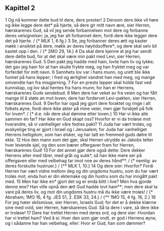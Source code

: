 ## Kapittel 2

1 Og nå kommer dette bud til dere, dere prester!
2 Dersom dere ikke vil høre og ikke legge dere det* på hjerte, så dere gir mitt navn ære, sier Herren, hærskarenes Gud, så vil jeg sende forbannelsen mot dere og forbanne deres velsignelser; ja, jeg har alt forbannet dem, fordi dere ikke legger dere det på hjerte. / {* MLK 1, 6 fg.}
3 Se, jeg forbanner deres ætt og kaster møkk i ansiktet på dere, møkk av deres høytidsoffere*; og dere skal selv bli kastet opp i den. / {* 2MO 29, 14.}
4 Da skal dere kjenne at jeg har sendt dere dette bud, for at det skal være min pakt med Levi, sier Herren, hærskarenes Gud.
5 Den pakt jeg hadde med ham, lovte ham liv og lykke; det gav jeg ham for at han skulle frykte meg, og han fryktet meg og var forferdet for mitt navn.
6 Sannhets lov var i hans munn, og urett ble ikke funnet på hans lepper; i fred og ærlighet vandret han med meg, og mange omvendte han fra misgjerning.
7 For en prests lepper skal holde fast ved kunnskap, og lov skal hentes fra hans munn; for han er Herrens, hærskarenes Guds sendebud.
8 Men dere har veket av fra veien og har fått mange til å støte an mot loven; dere har fordervet Levi-pakten, sier Herren, hærskarenes Gud.
9 Derfor har også jeg gjort dere foraktet og ringe i alt folkets øyne, fordi dere ikke akter på mine veier, men gjør forskjell på folk for loven*. / {* d.e. når dere skal dømme etter loven.}
10 Har vi ikke alle sammen én far? Har ikke en Gud skapt oss? Hvorfor er vi da troløse mot hverandre, så vi vanhelliger våre fedres pakt?
11 Juda har vært troløs, og avskyelige ting er gjort i Israel og i Jerusalem; for Juda har vanhelliget Herrens helligdom, som han elsker, og har tatt en fremmed guds døtre til ekte.
12 Hos den mann som det gjør, skal Herren utrydde av Jakobs telter hver levende sjel, og den som bærer offergaver fram for Herren, hærskarenes Gud!
13 For det annet gjør dere også dette: Dere dekker Herrens alter med tårer, med gråt og sukk*, så han ikke mere ser på offergaven eller med velbehag tar imot noe av deres hånd**. / {* nemlig: av deres forskutte hustruer.} / {** MLK 1, 10.}
14 Og dere sier: Hvorfor? Fordi Herren har vært vidne mellom deg og din ungdoms hustru, som du har vært troløs mot, enda hun er din ektemake og din hustru som du har inngått pakt med.
15 Men har ikke en* gjort det og er enda blitt i live? Men hva gjorde denne ene? Han ville opnå den ætt Gud hadde lovt ham**; men dere skal ta vare på deres liv, og mot din ungdoms hustru må du ikke være troløs! / {* Abraham; 1MO 16, 4 fg. JES 51, 2. ESK 33, 24.} / {** 1MO 15, 4 fg. 16, 2.}
16 For jeg hater skilsmisse, sier Herren, Israels Gud; for det er å dekke klærne sine med vold, sier Herren, hærskarenes Gud. Så ta dere i vare, så dere ikke er troløse!
17 Dere har trettet Herren med deres ord, og dere sier: Hvordan har vi trettet ham? Ved å si: Hver den som gjør ondt, er god i Herrens øyne, og i sådanne har han velbehag, eller: Hvor er Gud, han som dømmer?
